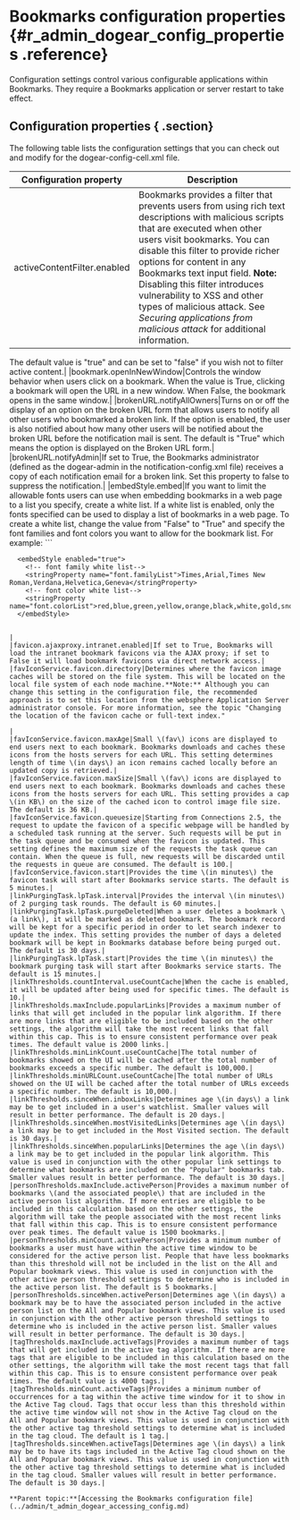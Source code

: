 # Bookmarks configuration properties {#r_admin_dogear_config_properties .reference}

Configuration settings control various configurable applications within Bookmarks. They require a Bookmarks application or server restart to take effect.

## Configuration properties { .section}

The following table lists the configuration settings that you can check out and modify for the dogear-config-cell.xml file.

|Configuration property|Description|
|----------------------|-----------|
|activeContentFilter.enabled|Bookmarks provides a filter that prevents users from using rich text descriptions with malicious scripts that are executed when other users visit bookmarks. You can disable this filter to provide richer options for content in any Bookmarks text input field. **Note:** Disabling this filter introduces vulnerability to XSS and other types of malicious attack. See *Securing applications from malicious attack* for additional information.

The default value is "true" and can be set to "false" if you wish not to filter active content.|
|bookmark.openInNewWindow|Controls the window behavior when users click on a bookmark. When the value is True, clicking a bookmark will open the URL in a new window. When False, the bookmark opens in the same window.|
|brokenURL.notifyAllOwners|Turns on or off the display of an option on the broken URL form that allows users to notify all other users who bookmarked a broken link. If the option is enabled, the user is also notified about how many other users will be notified about the broken URL before the notification mail is sent. The default is "True" which means the option is displayed on the Broken URL form.|
|brokenURL.notifyAdmin|If set to True, the Bookmarks administrator \(defined as the dogear-admin in the notification-config.xml file\) receives a copy of each notification email for a broken link. Set this property to false to suppress the notification.|
|embedStyle.embed|If you want to limit the allowable fonts users can use when embedding bookmarks in a web page to a list you specify, create a white list. If a white list is enabled, only the fonts specified can be used to display a list of bookmarks in a web page. To create a white list, change the value from "False" to "True" and specify the font families and font colors you want to allow for the bookmark list. For example: ```
<!--The embed snippet CSS white list
   -->
	  <embedStyle enabled="true">
	    <!-- font family white list-->
	    <stringProperty name="font.familyList">Times,Arial,Times New Roman,Verdana,Helvetica,Geneva</stringProperty>
	    <!-- font color white list-->
	    <stringProperty name="font.colorList">red,blue,green,yellow,orange,black,white,gold,snow</stringProperty>
	  </embedStyle>
```

|
|favicon.ajaxproxy.intranet.enabled|If set to True, Bookmarks will load the intranet bookmark favicons via the AJAX proxy; if set to False it will load bookmark favicons via direct network access.|
|favIconService.favicon.directory|Determines where the favicon image caches will be stored on the file system. This will be located on the local file system of each node machine.**Note:** Although you can change this setting in the configuration file, the recommended approach is to set this location from the websphere Application Server administrator console. For more information, see the topic "Changing the location of the favicon cache or full-text index."

|
|favIconService.favicon.maxAge|Small \(fav\) icons are displayed to end users next to each bookmark. Bookmarks downloads and caches these icons from the hosts servers for each URL. This setting determines length of time \(in days\) an icon remains cached locally before an updated copy is retrieved.|
|favIconService.favicon.maxSize|Small \(fav\) icons are displayed to end users next to each bookmark. Bookmarks downloads and caches these icons from the hosts servers for each URL. This setting provides a cap \(in KB\) on the size of the cached icon to control image file size. The default is 36 KB.|
|favIconService.favicon.queuesize|Starting from Connections 2.5, the request to update the favicon of a specific webpage will be handled by a scheduled task running at the server. Such requests will be put in the task queue and be consumed when the favicon is updated. This setting defines the maximum size of the requests the task queue can contain. When the queue is full, new requests will be discarded until the requests in queue are consumed. The default is 100.|
|favIconService.favicon.start|Provides the time \(in minutes\) the favicon task will start after Bookmarks service starts. The default is 5 minutes.|
|linkPurgingTask.lpTask.interval|Provides the interval \(in minutes\) of 2 purging task rounds. The default is 60 minutes.|
|linkPurgingTask.lpTask.purgeDeleted|When a user deletes a bookmark \(a link\), it will be marked as deleted bookmark. The bookmark record will be kept for a specific period in order to let search indexer to update the index. This setting provides the number of days a deleted bookmark will be kept in Bookmarks database before being purged out. The default is 30 days.|
|linkPurgingTask.lpTask.start|Provides the time \(in minutes\) the bookmark purging task will start after Bookmarks service starts. The default is 15 minutes.|
|linkThresholds.countInterval.useCountCache|When the cache is enabled, it will be updated after being used for specific times. The default is 10.|
|linkThresholds.maxInclude.popularLinks|Provides a maximum number of links that will get included in the popular link algorithm. If there are more links that are eligible to be included based on the other settings, the algorithm will take the most recent links that fall within this cap. This is to ensure consistent performance over peak times. The default value is 2000 links.|
|linkThresholds.minLinkCount.useCountCache|The total number of bookmarks showed on the UI will be cached after the total number of bookmarks exceeds a specific number. The default is 100,000.|
|linkThresholds.minURLCount.useCountCache|The total number of URLs showed on the UI will be cached after the total number of URLs exceeds a specific number. The default is 10,000.|
|linkThresholds.sinceWhen.inboxLinks|Determines age \(in days\) a link may be to get included in a user's watchlist. Smaller values will result in better performance. The default is 20 days.|
|linkThresholds.sinceWhen.mostVisitedLinks|Determines age \(in days\) a link may be to get included in the Most Visited section. The default is 30 days.|
|linkThresholds.sinceWhen.popularLinks|Determines the age \(in days\) a link may be to get included in the popular link algorithm. This value is used in conjunction with the other popular link settings to determine what bookmarks are included on the "Popular" bookmarks tab. Smaller values result in better performance. The default is 30 days.|
|personThresholds.maxInclude.activePerson|Provides a maximum number of bookmarks \(and the associated people\) that are included in the active person list algorithm. If more entries are eligible to be included in this calculation based on the other settings, the algorithm will take the people associated with the most recent links that fall within this cap. This is to ensure consistent performance over peak times. The default value is 1500 bookmarks.|
|personThresholds.minCount.activePerson|Provides a minimum number of bookmarks a user must have within the active time window to be considered for the active person list. People that have less bookmarks than this threshold will not be included in the list on the All and Popular bookmark views. This value is used in conjunction with the other active person threshold settings to determine who is included in the active person list. The default is 5 bookmarks.|
|personThresholds.sinceWhen.activePerson|Determines age \(in days\) a bookmark may be to have the associated person included in the active person list on the All and Popular bookmark views. This value is used in conjunction with the other active person threshold settings to determine who is included in the active person list. Smaller values will result in better performance. The default is 30 days.|
|tagThresholds.maxInclude.activeTags|Provides a maximum number of tags that will get included in the active tag algorithm. If there are more tags that are eligible to be included in this calculation based on the other settings, the algorithm will take the most recent tags that fall within this cap. This is to ensure consistent performance over peak times. The default value is 4000 tags.|
|tagThresholds.minCount.activeTags|Provides a minimum number of occurrences for a tag within the active time window for it to show in the Active Tag cloud. Tags that occur less than this threshold within the active time window will not show in the Active Tag cloud on the All and Popular bookmark views. This value is used in conjunction with the other active tag threshold settings to determine what is included in the tag cloud. The default is 1 tag.|
|tagThresholds.sinceWhen.activeTags|Determines age \(in days\) a link may be to have its tags included in the Active Tag cloud shown on the All and Popular bookmark views. This value is used in conjunction with the other active tag threshold settings to determine what is included in the tag cloud. Smaller values will result in better performance. The default is 30 days.|

**Parent topic:**[Accessing the Bookmarks configuration file](../admin/t_admin_dogear_accessing_config.md)

